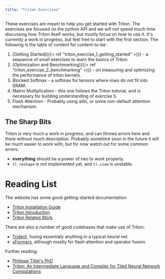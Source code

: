 ```yaml
---
title: "Triton Exercises"
---
```


These exercises are meant to help you get started with Triton.
The exercises are focused on the python API and we will not spend much time discussing how Triton itself works, but mostly focus on how to use it.
It's currently a work in progress, but feel free to start with the first section. The following is the table of content for content-to-be:

1. [Getting Started]({{< ref "triton_exercise_1_getting_started" >}}) - a sequence of small exercises to learn the basics of Triton.
2. [Optimization and Benchmarking]({{< ref "triton_exercise_2_benchmarking" >}}) - on measuring and optimizing the performance of triton kernels.
3. Blocked Softmax - a softmax for tensors where rows *do not* fit into SRAM.
4. Matrix Multiplication - this one follows the Triton tutorial, and is necessary for building understanding of exercise 5.
5. Flash Attention - Probably using alibi, or some non-default attention mechanism.

## The Sharp Bits
Triton is very much a work in progress, and can throws errors here and there without much description. Probably sometime soon in the future it will be much easier to work with, but for now watch out for some common errors:
- **everything** should be a power of two to work properly.
- `tl.reshape` is not implemented yet, and `tl.view` is unstable.

# Reading List
The website has some good getting-started documentation:
- [Triton Installation Guide](https://triton-lang.org/main/getting-started/installation.html)
- [Triton Introduction](https://triton-lang.org/main/programming-guide/chapter-1/introduction.html)
- [Triton Related Work](https://triton-lang.org/main/programming-guide/chapter-2/related-work.html)

There are also a number of good codebases that make use of Triton:
- [Trident](https://github.com/kakaobrain/trident), fusing essentialy anything in a typical neural net.
- [xFormers](https://github.com/facebookresearch/xformers), although mostly for flash attention and operator fusion.

Further reading:
- [Philippe Tillet's PhD](https://dash.harvard.edu/handle/1/37368966)
- [Triton: An Intermediate Language and Compiler for Tiled Neural Network Computations](https://www.eecs.harvard.edu/~htk/publication/2019-mapl-tillet-kung-cox.pdf)

